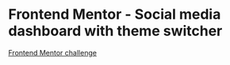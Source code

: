 # Frontend Mentor - Social media dashboard with theme switcher

[Frontend Mentor challenge](https://www.frontendmentor.io/challenges/social-media-dashboard-with-theme-switcher-6oY8ozp_H)